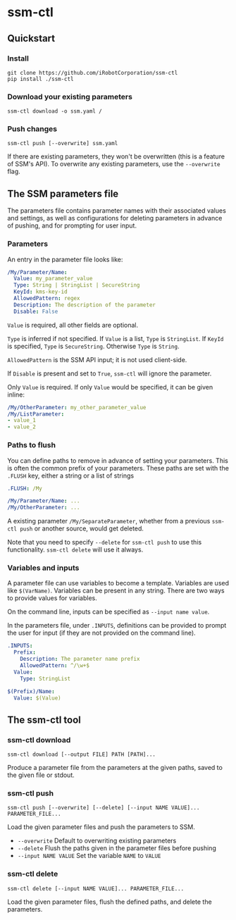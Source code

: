 # ssm-ctl

## Quickstart

### Install

```
git clone https://github.com/iRobotCorporation/ssm-ctl
pip install ./ssm-ctl
```

### Download your existing parameters

`ssm-ctl download -o ssm.yaml /`

### Push changes

`ssm-ctl push [--overwrite] ssm.yaml`

If there are existing parameters, they won't be overwritten (this is a feature of SSM's API).
To overwrite any existing parameters, use the `--overwrite` flag. 

## The SSM parameters file

The parameters file contains parameter names with their associated values and settings, as well
as configurations for deleting parameters in advance of pushing, and for prompting for user input.

### Parameters

An entry in the parameter file looks like:

```yaml
/My/Parameter/Name:
  Value: my_parameter_value
  Type: String | StringList | SecureString
  KeyId: kms-key-id
  AllowedPattern: regex
  Description: The description of the parameter
  Disable: False
```

`Value` is required, all other fields are optional.

`Type` is inferred if not specified. If `Value` is a list, `Type` is `StringList`.
If `KeyId` is specified, `Type` is `SecureString`.
Otherwise `Type` is `String`.

`AllowedPattern` is the SSM API input; it is not used client-side.

If `Disable` is present and set to `True`, `ssm-ctl` will ignore the parameter.

Only `Value` is required. If only `Value` would be specified, it can be given inline:

```yaml
/My/OtherParameter: my_other_parameter_value
/My/ListParameter:
- value_1
- value_2
```

### Paths to flush

You can define paths to remove in advance of setting your parameters.
This is often the common prefix of your parameters. These paths are set with the `.FLUSH` key, either a string or a list of strings

```yaml
.FLUSH: /My

/My/Parameter/Name: ...
/My/OtherParameter: ...
```

A existing parameter `/My/SeparateParameter`, whether from a previous `ssm-ctl push` or another source, would get deleted.

Note that you need to specify `--delete` for `ssm-ctl push` to use this functionality. `ssm-ctl delete` will use it always.

### Variables and inputs

A parameter file can use variables to become a template. Variables are used like `$(VarName)`.
Variables can be present in any string. There are two ways to provide values for variables.

On the command line, inputs can be specified as `--input name value`.

In the parameters file, under `.INPUTS`, definitions can be provided to prompt the user for input (if they are not provided on the command line).

```yaml
.INPUTS:
  Prefix:
    Description: The parameter name prefix
    AllowedPattern: ^/\w+$
  Value:
    Type: StringList

$(Prefix)/Name:
  Value: $(Value)
```

## The ssm-ctl tool

### ssm-ctl download

`ssm-ctl download [--output FILE] PATH [PATH]...`

Produce a parameter file from the parameters at the given paths, saved to the given file or stdout.

### ssm-ctl push

`ssm-ctl push [--overwrite] [--delete] [--input NAME VALUE]... PARAMETER_FILE...`

Load the given parameter files and push the parameters to SSM.
* `--overwrite` Default to overwriting existing parameters
* `--delete` Flush the paths given in the parameter files before pushing
* `--input NAME VALUE` Set the variable `NAME` to `VALUE`

### ssm-ctl delete

`ssm-ctl delete [--input NAME VALUE]... PARAMETER_FILE...`

Load the given parameter files, flush the defined paths, and delete the parameters.